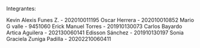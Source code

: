 Integrantes:

Kevin Alexis Funes Z. - 202010011195
Oscar Herrera - 202010010852
Mario G valle - 9451060
Erick Manuel Torres - 201910130073
Carlos Bayardo Artica Aguilera - 202130060141
Edisson Sánchez - 201910130197
Sonia Graciela Zuniga Padilla - 20202210060411
